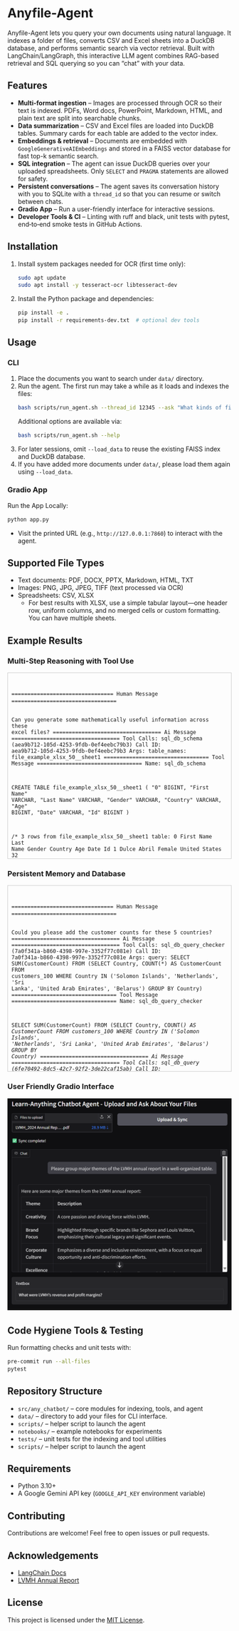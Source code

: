 # Anyfile-Agent
Anyfile-Agent lets you query your own documents using natural language. It indexes a folder of files, converts CSV and Excel sheets into a DuckDB database, and performs semantic search via vector retrieval. Built with LangChain/LangGraph, this interactive LLM agent combines RAG-based retrieval and SQL querying so you can “chat” with your data.

## Features
- **Multi-format ingestion** – Images are processed through OCR so their text is indexed. PDFs, Word docs, PowerPoint, Markdown, HTML, and plain text are split into searchable chunks. 
- **Data summarization** – CSV and Excel files are loaded into DuckDB tables. Summary cards for each table are added to the vector index.
- **Embeddings & retrieval** – Documents are embedded with `GoogleGenerativeAIEmbeddings` and stored in a FAISS vector database for fast top-k semantic search.
- **SQL integration** – The agent can issue DuckDB queries over your uploaded spreadsheets. Only `SELECT` and `PRAGMA` statements are allowed for safety.
- **Persistent conversations** – The agent saves its conversation history with you to SQLite with a `thread_id` so that you can resume or switch between chats.
- **Gradio App** – Run a user-friendly interface for interactive sessions.
- **Developer Tools & CI** – Linting with ruff and black, unit tests with pytest, end‐to‐end smoke tests in GitHub Actions.

## Installation
1. Install system packages needed for OCR (first time only):
   ```bash
   sudo apt update
   sudo apt install -y tesseract-ocr libtesseract-dev
   ```
2. Install the Python package and dependencies:
   ```bash
   pip install -e .
   pip install -r requirements-dev.txt  # optional dev tools
   ```

## Usage
### CLI
1. Place the documents you want to search under `data/` directory.
2. Run the agent. The first run may take a while as it loads and indexes the files:
   ```bash
   bash scripts/run_agent.sh --thread_id 12345 --ask "What kinds of files have I provided?" --load_data
   ```
   Additional options are available via:
   ```bash
   bash scripts/run_agent.sh --help
   ```
3. For later sessions, omit `--load_data` to reuse the existing FAISS index and DuckDB database. 
4. If you have added more documents under `data/`, please load them again using `--load_data`.

### Gradio App
Run the App Locally:
```bash
python app.py
```
- Visit the printed URL (e.g., `http://127.0.0.1:7860`) to interact with the agent.

## Supported File Types
- Text documents: PDF, DOCX, PPTX, Markdown, HTML, TXT
- Images: PNG, JPG, JPEG, TIFF (text processed via OCR)
- Spreadsheets: CSV, XLSX
   * For best results with XLSX, use a simple tabular layout—one header row, uniform columns, and no merged cells or custom formatting. You can have multiple sheets.

## Example Results
### Multi-Step Reasoning with Tool Use
<div style="max-height:400px; overflow-y:auto; border:1px solid #ccc; padding:8px;">
  <pre><code class="language-bash">
================================ Human Message =================================

Can you generate some mathematically useful information across these excel files?
================================== Ai Message ==================================
Tool Calls:
  sql_db_schema (aea9b712-105d-4253-9fdb-0ef4eebc79b3)
 Call ID: aea9b712-105d-4253-9fdb-0ef4eebc79b3
  Args:
    table_names: file_example_xlsx_50__sheet1
================================= Tool Message =================================
Name: sql_db_schema


CREATE TABLE file_example_xlsx_50__sheet1 (
        "0" BIGINT, 
        "First Name" VARCHAR, 
        "Last Name" VARCHAR, 
        "Gender" VARCHAR, 
        "Country" VARCHAR, 
        "Age" BIGINT, 
        "Date" VARCHAR, 
        "Id" BIGINT
)

/*
3 rows from file_example_xlsx_50__sheet1 table:
0       First Name      Last Name       Gender  Country Age     Date    Id
1       Dulce   Abril   Female  United States   32      15/10/2017      1562
2       Mara    Hashimoto       Female  Great Britain   25      16/08/2016      1582
3       Philip  Gent    Male    France  36      21/05/2015      2587
*/
================================== Ai Message ==================================
Tool Calls:
  sql_db_schema (78cbce3d-fb28-42d6-80bd-eb77d277f7f9)
 Call ID: 78cbce3d-fb28-42d6-80bd-eb77d277f7f9
  Args:
    table_names: customers_100
================================= Tool Message =================================
Name: sql_db_schema


CREATE TABLE customers_100 (
        "Index" BIGINT, 
        "Customer Id" VARCHAR, 
        "First Name" VARCHAR, 
        "Last Name" VARCHAR, 
        "Company" VARCHAR, 
        "City" VARCHAR, 
        "Country" VARCHAR, 
        "Phone 1" VARCHAR, 
        "Phone 2" VARCHAR, 
        "Email" VARCHAR, 
        "Subscription Date" DATE, 
        "Website" VARCHAR
)

/*
3 rows from customers_100 table:
Index   Customer Id     First Name      Last Name       Company City    Country Phone 1 Phone 2 Email   Subscription Date       Website
1       DD37Cf93aecA6Dc Sheryl  Baxter  Rasmussen Group East Leonard    Chile   229.077.5154    397.884.0519x718        zunigavanessa@smith.info        2020-08-24      http://www.stephenson.com/
2       1Ef7b82A4CAAD10 Preston Lozano  Vega-Gentry     East Jimmychester       Djibouti        5153435776      686-620-1820x944        vmata@colon.com 2021-04-23      http://www.hobbs.com/
3       6F94879bDAfE5a6 Roy     Berry   Murillo-Perry   Isabelborough   Antigua and Barbuda     +1-539-402-0259 (496)978-3969x58947     beckycarr@hogan.com     2020-03-25      http://www.lawrence.com/
*/
================================== Ai Message ==================================
Tool Calls:
  sql_db_query_checker (9c7c199a-e8d5-45f8-acef-996eb9039681)
 Call ID: 9c7c199a-e8d5-45f8-acef-996eb9039681
  Args:
    query: SELECT AVG(Age) AS AverageAge, COUNT(CASE WHEN Gender = 'Male' THEN 1 END) AS MaleCount, COUNT(CASE WHEN Gender = 'Female' THEN 1 END) AS FemaleCount FROM file_example_xlsx_50__sheet1;
================================= Tool Message =================================
Name: sql_db_query_checker

SELECT AVG(Age) AS AverageAge, COUNT(CASE WHEN Gender = 'Male' THEN 1 END) AS MaleCount, COUNT(CASE WHEN Gender = 'Female' THEN 1 END) AS FemaleCount FROM file_example_xlsx_50__sheet1;
================================== Ai Message ==================================
Tool Calls:
  sql_db_query (e1413327-1faf-41f1-bb90-8ea283bd52d8)
 Call ID: e1413327-1faf-41f1-bb90-8ea283bd52d8
  Args:
    query: SELECT AVG(Age) AS AverageAge, COUNT(CASE WHEN Gender = 'Male' THEN 1 END) AS MaleCount, COUNT(CASE WHEN Gender = 'Female' THEN 1 END) AS FemaleCount FROM file_example_xlsx_50__sheet1;
================================= Tool Message =================================
Name: sql_db_query

[(33.26, 12, 38)]
================================== Ai Message ==================================
Tool Calls:
  sql_db_query_checker (d6a472b0-24e7-4103-bf5e-4b7453a6c70a)
 Call ID: d6a472b0-24e7-4103-bf5e-4b7453a6c70a
  Args:
    query: SELECT Country, COUNT(*) AS CustomerCount FROM customers_100 GROUP BY Country ORDER BY CustomerCount DESC LIMIT 5;
================================= Tool Message =================================
Name: sql_db_query_checker

SELECT Country, COUNT(*) AS CustomerCount FROM customers_100 GROUP BY Country ORDER BY CustomerCount DESC LIMIT 5;
================================== Ai Message ==================================
Tool Calls:
  sql_db_query (5a4d951c-4fce-4cc8-98ad-764d91ab6b78)
 Call ID: 5a4d951c-4fce-4cc8-98ad-764d91ab6b78
  Args:
    query: SELECT Country, COUNT(*) AS CustomerCount FROM customers_100 GROUP BY Country ORDER BY CustomerCount DESC LIMIT 5;
================================= Tool Message =================================
Name: sql_db_query

[('Solomon Islands', 4), ('Netherlands', 2), ('Sri Lanka', 2), ('United Arab Emirates', 2), ('Belarus', 2)]
================================== Ai Message ==================================

From the `file_example_xlsx_50__sheet1` table:
*   The average age is 33.26 years.
*   There are 12 males and 38 females.

From the `customers_100` table, the top 5 countries by customer count are:
*   Solomon Islands: 4 customers
*   Netherlands: 2 customers
*   Sri Lanka: 2 customers
*   United Arab Emirates: 2 customers
*   Belarus: 2 customers
  </code></pre>
</div>

### Persistent Memory and Database
<div style="max-height:400px; overflow-y:auto; border:1px solid #ccc; padding:8px;">
  <pre><code class="language-bash">
================================ Human Message =================================

Could you please add the customer counts for these 5 countries?
================================== Ai Message ==================================
Tool Calls:
  sql_db_query_checker (7a0f341a-b860-4398-997e-3352f77c081e)
 Call ID: 7a0f341a-b860-4398-997e-3352f77c081e
  Args:
    query: SELECT SUM(CustomerCount) FROM (SELECT Country, COUNT(*) AS CustomerCount FROM customers_100 WHERE Country IN ('Solomon Islands', 'Netherlands', 'Sri Lanka', 'United Arab Emirates', 'Belarus') GROUP BY Country)
================================= Tool Message =================================
Name: sql_db_query_checker

SELECT SUM(CustomerCount) FROM (SELECT Country, COUNT(*) AS CustomerCount FROM customers_100 WHERE Country IN ('Solomon Islands', 'Netherlands', 'Sri Lanka', 'United Arab Emirates', 'Belarus') GROUP BY Country)
================================== Ai Message ==================================
Tool Calls:
  sql_db_query (6fe70492-8dc5-42c7-92f2-3de22caf15ab)
 Call ID: 6fe70492-8dc5-42c7-92f2-3de22caf15ab
  Args:
    query: SELECT SUM(CustomerCount) FROM (SELECT Country, COUNT(*) AS CustomerCount FROM customers_100 WHERE Country IN ('Solomon Islands', 'Netherlands', 'Sri Lanka', 'United Arab Emirates', 'Belarus') GROUP BY Country)
================================= Tool Message =================================
Name: sql_db_query

[(12,)]
================================== Ai Message ==================================

The total customer count for Solomon Islands, Netherlands, Sri Lanka, United Arab Emirates, and Belarus is 12.
  </code></pre>
</div>

### User Friendly Gradio Interface
![Gradio Interface Example](assets/gradio.png)

## Code Hygiene Tools & Testing
Run formatting checks and unit tests with:
```bash
pre-commit run --all-files
pytest
```

## Repository Structure
- `src/any_chatbot/` – core modules for indexing, tools, and agent
- `data/` – directory to add your files for CLI interface.
- `scripts/` – helper script to launch the agent
- `notebooks/` – example notebooks for experiments
- `tests/` – unit tests for the indexing and tool utilities
- `scripts/` – helper script to launch the agent

## Requirements
- Python 3.10+
- A Google Gemini API key (`GOOGLE_API_KEY` environment variable)

## Contributing
Contributions are welcome! Feel free to open issues or pull requests.

## Acknowledgements
- [LangChain Docs](https://python.langchain.com/docs/introduction/)
- [LVMH Annual Report](https://www.lvmh.com/en/investors)

## License
This project is licensed under the [MIT License](LICENSE).